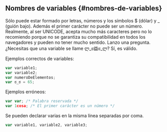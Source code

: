 ## Nombres de variables {#nombres-de-variables}

Sólo puede estar formado por letras, números y los símbolos $ (dólar) y _ (guión bajo). Además el primer carácter no puede ser un número. Realmente, al ser UNICODE, acepta mucho más caracteres pero no lo recomiendo porque no se garantiza su compatibilidad en todos los navegadores y pueden no tener mucho sentido. Lanzo una pregunta. ¿Necesitas que una variable se llame  ლ_ಠ益ಠ_ლ? Sí, es válido.

Ejemplos correctos de variables:

```ts
var variable1;
var variable2;
var numeroDeElementos;
var ಠ_ಠ = 65;
```

Ejemplos erróneos:

```ts
var var; /* Palabra reservada */
var 1cosa; /* El primer carácter es un número */
```

Se pueden declarar varias en la misma línea separadas por coma.

```ts
var variable1, variable2, variable3;
```